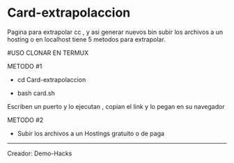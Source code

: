 # Card-extrapolaccion
Pagina para extrapolar cc , y asi generar nuevos bin subir los archivos a un hosting o en localhost tiene 5 metodos para extrapolar. 

#USO
CLONAR EN TERMUX

METODO #1

- cd Card-extrapolaccion

- bash card.sh

Escriben un puerto y lo ejecutan , copian
el link y lo pegan en su navegador

METODO #2

- Subir los archivos a un Hostings gratuito o de paga

*****

Creador: Demo-Hacks
